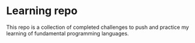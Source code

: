 # Learning repo

This repo is a collection of completed challenges to push and practice my learning of fundamental programming languages.